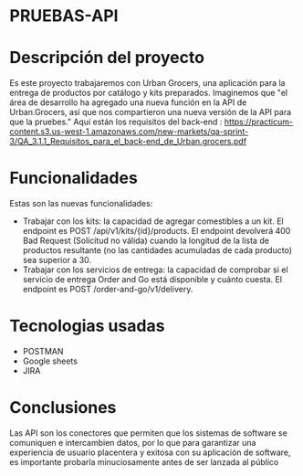 # PRUEBAS-API

# Descripción del proyecto

Es este proyecto trabajaremos con Urban Grocers, una aplicación para la entrega de productos por catálogo y kits preparados.
Imaginemos que "el área de desarrollo ha agregado una nueva función en la API de Urban.Grocers, así que nos compartieron una nueva versión de la API para que la pruebes." Aquí están los requisitos del back-end : https://practicum-content.s3.us-west-1.amazonaws.com/new-markets/qa-sprint-3/QA_3.1.1_Requisitos_para_el_back-end_de_Urban.grocers.pdf

# Funcionalidades

Estas son las nuevas funcionalidades: 

* Trabajar con los kits: la capacidad de agregar comestibles a un kit. El endpoint es POST /api/v1/kits/{id}/products. El endpoint devolverá 400 Bad Request (Solicitud no válida) cuando la longitud de la lista de productos resultante (no las cantidades acumuladas de cada producto) sea superior a 30.
* Trabajar con los servicios de entrega: la capacidad de comprobar si el servicio de entrega Order and Go está disponible y cuánto cuesta. El endpoint es POST /order-and-go/v1/delivery.

# Tecnologias usadas

* POSTMAN
* Google sheets
* JIRA

# Conclusiones

Las API son los conectores que permiten que los sistemas de software se comuniquen e intercambien datos, por lo que para garantizar una experiencia de usuario placentera y exitosa con su aplicación de software, es importante probarla minuciosamente antes de ser lanzada al público
